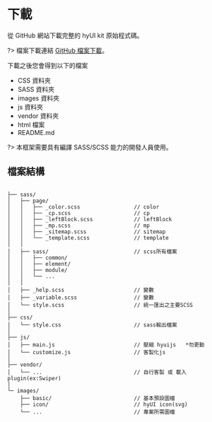# 下載

從 GitHub 網站下載完整的 hyUI kit 原始程式碼。

<style>
.download{
    font-size: 22px; color: #5387c9;
    background-color:#eeeeee;
    border-radius: 4px;
    text-align:center;
    display:inline-block;
}
.download a{
 display:block;
 padding: 15px 30px 15px 30px;
}
.download a img{
width:25px;
height:25px;
vertical-align: middle;
}
</style>

?> 檔案下載連結 [GitHub 檔案下載](https://github.com/HywebU00/HyUI_v4.0)。

下載之後您會得到以下的檔案

- <font >CSS 資料夾</font>
- <font >SASS 資料夾</font>
- <font >images 資料夾</font>
- <font >js 資料夾</font>
- <font >vendor 資料夾</font>
- <font >html 檔案</font>
- <font >README.md</font>

?> 本框架需要具有編譯 SASS/SCSS 能力的開發人員使用。

## 檔案結構

```text

├── sass/
│   ├── page/
│   │   ├── _color.scss                 // color
│   │   ├── _cp.scss                    // cp
│   │   ├── _leftBlock.scss             // leftBlock
│   │   ├── _mp.scss                    // mp
│   │   ├── _sitemap.scss               // sitemap
│   │   └── _template.scss              // template
│   │
│   ├── sass/                           // scss所有檔案
│   │   ├── common/
│   │   ├── element/
│   │   ├── module/
│   │   └── ...
│   │
│   ├── _help.scss                      // 變數
│   ├── _variable.scss                  // 變數
│   └── style.scss                      // 統一匯出之主要SCSS
│
├── css/
│   └── style.css                       // sass輸出檔案
│
├── js/
│   ├── main.js                         // 壓縮 hyuijs   *勿更動
│   └── customize.js                    // 客製化js
│
├── vendor/
│   └── ...                             // 自行客製 或 載入plugin(ex:Swiper)
│
└─ images/
    ├── basic/                          // 基本預設圖檔
    ├── icon/                           // hyUI icon(svg)
    └── ...                             // 專案所需圖檔

```

<style>

.ui-infobar{
max-width:95%;
}
.markdown-body{
max-width:95%;
}
</style>
